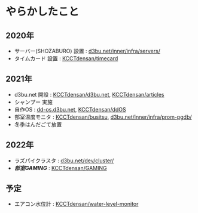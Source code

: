 # やらかしたこと

## 2020年

- サーバー(SHOZABURO) 設置 : [d3bu.net/inner/infra/servers/](https://d3bu.net/inner/infra/servers/)
- タイムカード 設置 : [KCCTdensan/timecard](https://github.com/KCCTdensan/timecard)

## 2021年

- d3bu.net 開設 : [KCCTdensan/d3bu.net](https://github.com/KCCTdensan/d3bu.net), [KCCTdensan/articles](https://github.com/KCCTdensan/articles)
- シャンプー 実施
- 自作OS : [dd-os.d3bu.net](https://dd-os.d3bu.net), [KCCTdensan/ddOS](https://github.com/KCCTdensan/ddOS)
- 部室温度モニタ : [KCCTdensan/busitsu](https://github.com/KCCTdensan/busitsu), [d3bu.net/inner/infra/prom-pgdb/](https://d3bu.net/inner/infra/prom-pgdb/)
- 冬季はんだごて放置

## 2022年

- ラズパイクラスタ : [d3bu.net/dev/cluster/](https://d3bu.net/dev/cluster/)
- ***部室GAMING*** : [KCCTdensan/GAMING](https://github.com/KCCTdensan/GAMING)

## 予定

- エアコン水位計 : [KCCTdensan/water-level-monitor](https://github.com/KCCTdensan/water-level-monitor)
